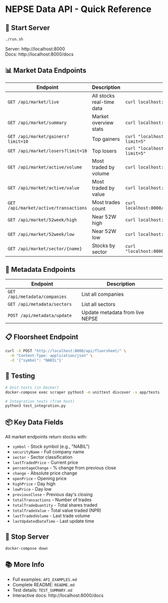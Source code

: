 # NEPSE Data API - Quick Reference

## 🚀 Start Server
```bash
./run.sh
```
Server: http://localhost:8000  
Docs: http://localhost:8000/docs

## 📊 Market Data Endpoints

| Endpoint | Description | Example |
|----------|-------------|---------|
| `GET /api/market/live` | All stocks real-time data | `curl localhost:8000/api/market/live` |
| `GET /api/market/summary` | Market overview stats | `curl localhost:8000/api/market/summary` |
| `GET /api/market/gainers?limit=10` | Top gainers | `curl "localhost:8000/api/market/gainers?limit=5"` |
| `GET /api/market/losers?limit=10` | Top losers | `curl "localhost:8000/api/market/losers?limit=5"` |
| `GET /api/market/active/volume` | Most traded by volume | `curl localhost:8000/api/market/active/volume` |
| `GET /api/market/active/value` | Most traded by value | `curl localhost:8000/api/market/active/value` |
| `GET /api/market/active/transactions` | Most trades count | `curl localhost:8000/api/market/active/transactions` |
| `GET /api/market/52week/high` | Near 52W high | `curl localhost:8000/api/market/52week/high` |
| `GET /api/market/52week/low` | Near 52W low | `curl localhost:8000/api/market/52week/low` |
| `GET /api/market/sector/{name}` | Stocks by sector | `curl "localhost:8000/api/market/sector/Hydropower"` |

## 📁 Metadata Endpoints

| Endpoint | Description |
|----------|-------------|
| `GET /api/metadata/companies` | List all companies |
| `GET /api/metadata/sectors` | List all sectors |
| `POST /api/metadata/update` | Update metadata from live NEPSE |

## 📋 Floorsheet Endpoint

```bash
curl -X POST "http://localhost:8000/api/floorsheet/" \
  -H "Content-Type: application/json" \
  -d '{"symbol": "NABIL"}'
```

## 🧪 Testing

```bash
# Unit tests (in Docker)
docker-compose exec scraper python3 -m unittest discover -s app/tests -v

# Integration tests (from host)
python3 test_integration.py
```

## 📦 Key Data Fields

All market endpoints return stocks with:
- `symbol` - Stock symbol (e.g., "NABIL")
- `securityName` - Full company name
- `sector` - Sector classification
- `lastTradedPrice` - Current price
- `percentageChange` - % change from previous close
- `change` - Absolute price change
- `openPrice` - Opening price
- `highPrice` - Day high
- `lowPrice` - Day low
- `previousClose` - Previous day's closing
- `totalTransactions` - Number of trades
- `totalTradeQuantity` - Total shares traded
- `totalTradeValue` - Total value traded (NPR)
- `lastTradedVolume` - Last trade volume
- `lastUpdatedDateTime` - Last update time

## 🛑 Stop Server
```bash
docker-compose down
```

## 📚 More Info
- Full examples: `API_EXAMPLES.md`
- Complete README: `README.md`
- Test details: `TEST_SUMMARY.md`
- Interactive docs: http://localhost:8000/docs
